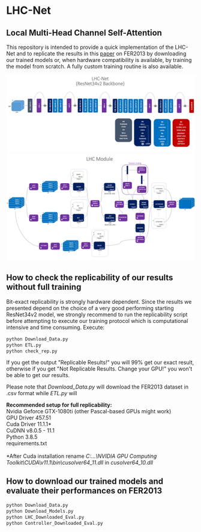 # LHC-Net
## Local Multi-Head Channel Self-Attention

This repository is intended to provide a quick implementation of the LHC-Net and to replicate the results in this [paper](https://www.dropbox.com/s/ltqykplbjk6ks3g/Rev4.pdf?dl=1) on FER2013 by downloading our trained models or, when hardware compatibility is available, by training the model from scratch. A fully custom training routine is also available.

![Image of LHC_Net](https://github.com/Bodhis4ttva/LHC_Net/blob/main/Images/LHC_Net.jpg)
![Image of LHC_Module2](https://github.com/Bodhis4ttva/LHC_Net/blob/main/Images/LHC_Module2.jpg)

## How to check the replicability of our results without full training
Bit-exact replicability is strongly hardware dependent. Since the results we presented depend on the choice of a very good performing starting ResNet34v2 model, we strongly recommend to run the replicability script before attempting to execute our training protocol which is computational intensive and time consuming.
Execute:
```
python Download_Data.py
python ETL.py
python check_rep.py
```
If you get the output "Replicable Results!" you will 99% get our exact result, otherwise if you get "Not Replicable Results. Change your GPU!" you won't be able to get our results.

Please note that *Download_Data.py* will download the FER2013 dataset in .csv format while *ETL.py* will 

**Recommended setup for full replicability: <br />**
Nvidia Geforce GTX-1080ti (other Pascal-based GPUs might work)<br />
GPU Driver 457.51 <br />
Cuda Driver 11.1.1* <br />
CuDNN v8.0.5 - 11.1 <br />
Python 3.8.5 <br />
requirements.txt <br />
<br />
*After Cuda installation rename *C:\...\NVIDIA GPU Computing Toolkit\CUDA\v11.1\bin\cusolver64_11.dll* in *cusolver64_10.dll*

## How to download our trained models and evaluate their performances on FER2013
```
python Download_Data.py
python Download_Models.py
python LHC_Downloaded_Eval.py
python Controller_Downloaded_Eval.py
```
